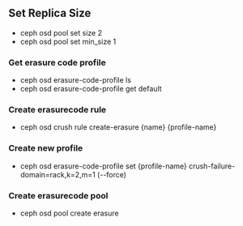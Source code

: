 ## Set Replica Size
- ceph osd pool set <pool-name> size 2
- ceph osd pool set <pool-name> min_size 1  

### Get erasure code profile
- ceph osd erasure-code-profile ls
- ceph osd erasure-code-profile get default

### Create erasurecode rule
- ceph osd crush rule create-erasure {name} {profile-name}

### Create new profile
- ceph osd erasure-code-profile set {profile-name} crush-failure-domain=rack,k=2,m=1 (--force)

### Create erasurecode pool 
- ceph osd pool create <pool-name> <pg> erasure <profile>